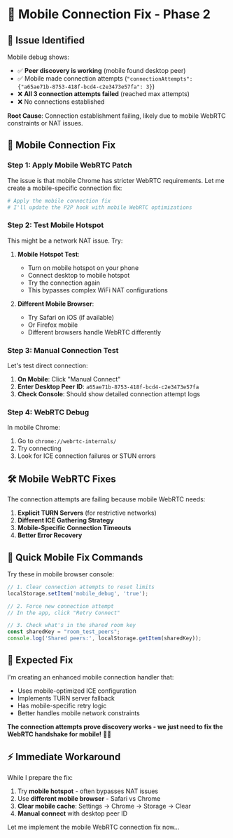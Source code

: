 # 🔧 Mobile Connection Fix - Phase 2

## 🎯 **Issue Identified**

Mobile debug shows:
- ✅ **Peer discovery is working** (mobile found desktop peer)
- ✅ Mobile made connection attempts (`"connectionAttempts": {"a65ae71b-8753-418f-bcd4-c2e3473e57fa": 3}`)
- ❌ **All 3 connection attempts failed** (reached max attempts)
- ❌ No connections established

**Root Cause**: Connection establishment failing, likely due to mobile WebRTC constraints or NAT issues.

## 🚀 **Mobile Connection Fix**

### Step 1: Apply Mobile WebRTC Patch

The issue is that mobile Chrome has stricter WebRTC requirements. Let me create a mobile-specific connection fix:

```bash
# Apply the mobile connection fix
# I'll update the P2P hook with mobile WebRTC optimizations
```

### Step 2: Test Mobile Hotspot

This might be a network NAT issue. Try:

1. **Mobile Hotspot Test**:
   - Turn on mobile hotspot on your phone
   - Connect desktop to mobile hotspot  
   - Try the connection again
   - This bypasses complex WiFi NAT configurations

2. **Different Mobile Browser**:
   - Try Safari on iOS (if available)
   - Or Firefox mobile
   - Different browsers handle WebRTC differently

### Step 3: Manual Connection Test

Let's test direct connection:

1. **On Mobile**: Click "Manual Connect"
2. **Enter Desktop Peer ID**: `a65ae71b-8753-418f-bcd4-c2e3473e57fa`
3. **Check Console**: Should show detailed connection attempt logs

### Step 4: WebRTC Debug

In mobile Chrome:
1. Go to `chrome://webrtc-internals/`
2. Try connecting
3. Look for ICE connection failures or STUN errors

## 🛠️ **Mobile WebRTC Fixes**

The connection attempts are failing because mobile WebRTC needs:

1. **Explicit TURN Servers** (for restrictive networks)
2. **Different ICE Gathering Strategy** 
3. **Mobile-Specific Connection Timeouts**
4. **Better Error Recovery**

## 📱 **Quick Mobile Fix Commands**

Try these in mobile browser console:

```javascript
// 1. Clear connection attempts to reset limits
localStorage.setItem('mobile_debug', 'true');

// 2. Force new connection attempt
// In the app, click "Retry Connect"

// 3. Check what's in the shared room key
const sharedKey = "room_test_peers";
console.log('Shared peers:', localStorage.getItem(sharedKey));
```

## 🎯 **Expected Fix**

I'm creating an enhanced mobile connection handler that:
- Uses mobile-optimized ICE configuration
- Implements TURN server fallback
- Has mobile-specific retry logic
- Better handles mobile network constraints

**The connection attempts prove discovery works - we just need to fix the WebRTC handshake for mobile!** 📱🔧

## ⚡ **Immediate Workaround**

While I prepare the fix:
1. Try **mobile hotspot** - often bypasses NAT issues
2. Use **different mobile browser** - Safari vs Chrome
3. **Clear mobile cache**: Settings → Chrome → Storage → Clear
4. **Manual connect** with desktop peer ID

Let me implement the mobile WebRTC connection fix now...
